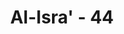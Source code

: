 ---
title: "Al-Isra' - 44"
no: 44
arabic_no: ٤٤
ayah: تُسَبِّحُ لَهُ السَّمٰوٰتُ السَّبْعُ وَالْاَرْضُ وَمَنْ فِيْهِنَّۗ وَاِنْ مِّنْ شَيْءٍ اِلَّا يُسَبِّحُ بِحَمْدِهٖ وَلٰكِنْ لَّا تَفْقَهُوْنَ تَسْبِيْحَهُمْۗ اِنَّهٗ كَانَ حَلِيْمًا غَفُوْرًا
translation: "Langit yang tujuh, bumi dan semua yang ada di dalamnya bertasbih kepada Allah. Dan tidak ada sesuatu pun melainkan bertasbih dengan memuji-Nya, tetapi kamu tidak mengerti tasbih mereka. Sungguh, Dia Maha Penyantun, Maha Pengampun."
tafsir: "Kemudian Allah swt menjelaskan betapa luasnya kerajaan-Nya dan betapa tinggi kekuasaan-Nya. Langit yang tujuh, bumi, dan semua makhluk yang ada di dalamnya bertasbih dan mengagungkan asma-Nya, serta me-nyaksikan bukti-bukti keesaan-Nya. Tidak ada satu makhluk pun melainkan bertasbih dengan memuji-Nya. Siapapun yang mau memperhatikan makhluk atau benda yang ada di sekelilingnya, tentu akan mengetahui bahwa baik makhluk hidup ataupun benda-benda mati seluruhnya tunduk dan takluk pada ketetapan atau ketentuan Allah yang tidak bisa dihindari. \n\nSebagai contoh adalah hukum gaya tarik (gravitasi). Hukum ini berlaku umum dan mempengaruhi semua benda yang ada, apakah benda itu gas, barang cair, benda padat, ataupun makhluk hidup. Semuanya terpengaruh hukum gaya tarik itu. Hal ini menunjukkan bahwa hukum gaya tarik yang mempunyai kekuatan yang begitu besar pengaruhnya tidak mungkin terjadi secara kebetulan saja, melainkan ada yang menciptakan dan mengontrolnya setiap saat. Penciptanya tentu Yang Mahaperkasa dan Mahakuasa, yaitu Allah swt.\n\nHukum gaya tarik ini cukup menjadi bukti bahwa semua benda dan makhluk yang ada di muka bumi ini tunduk dan takluk pada hukum-hukum dan ketentuan-ketentuan Allah. Apabila seseorang ingin melepaskan diri dari pengaruh gaya tarik (gravitasi) bumi, ia harus mempergunakan ilmu pengetahuan yang dapat melepaskan dirinya dari gaya tarik itu. Untuk menguasai ilmu itu, ia harus menguasai hukum aksi dan reaksi, yaitu aksi yang dapat mengatasi gaya tarik bumi itu, sehingga ia bisa melepaskan diri dari pengaruh kekuatannya. Keberhasilan orang melepaskan diri dari gaya tarik bumi bukan berarti bahwa ia tidak tunduk pada hukum Allah, melainkan ia dapat melepaskan dirinya lantaran tunduk pada hukum alam yang lain. Hal ini menunjukkan betapa luas kekuasaan Allah yang menciptakan hukum-hukum alam. Itupun baru hukum-hukum alam yang telah diketahui manusia, belum lagi hukum-hukum alam yang lain yang masih belum diketahui manusia.\n\nKhusus bagi manusia, makhluk yang berakal, karena terdiri dari jasmani dan rohani, maka jasmaninya tunduk kepada hukum-hukum alam tersebut, baik dikehendaki atau tidak. Sedangkan rohaninya dituntut mengikuti bimbingan Allah yang disampaikan melalui wahyu kepada rasul-Nya.\n\nPara ulama ahli ilmu kalam mengatakan bahwa Allah, Pencipta alam, adalah wajibul wujud (wajib ada-Nya), sedang makhluk-makhluk disebut mumkinat al-wujud (yang mungkin adanya). Al-Mumkinat ini dibagi menjadi berakal dan yang tidak berakal. Makhluk yang berakal mengakui keesaan Allah karena mereka dapat memperhatikan tanda-tanda kekuasaan Allah yang ada di langit, di bumi, dan pada semua benda-benda yang ada pada keduanya. Oleh karena itu, bibir manusia yang beriman selalu bertasbih memuji Allah. Sedang makhluk yang tidak berakal tunduk kepada aá¸¥kam kauniyyah (yaitu hukum-hukum alam yang diciptakan Allah yang berlaku terhadap benda-benda alam itu). Mereka bertasbih memuji Allah dengan berperilaku sesuai dengan keadaan yang ditakdirkan bagi mereka masing-masing.\n\nAllah lalu menjelaskan bahwa kaum musyrikin Mekah tidak mengetahui bahwa benda-benda alam dan semua makhluk yang ada bertasbih memuji-Nya, karena mereka tidak mau mengakui keesaan Allah. Bahkan, mereka mengadakan tuhan-tuhan yang lain yang dipersekutukan dengan Allah. Kaum musyrikin tidak mau melihat dan memikirkan ketundukan alam semesta dan segala benda-benda serta makhluk di bumi kepada hukum-hukum alam itu, sebagai pencerminan bagi tasbih mereka memuji Allah swt.\n\nMelihat pada beberapa Surah Al-Qur'an (al-Baqarah/2: 29; al-An'am/6: 125), maka langit terbagi dalam tujuh lapis. Apabila kita asumsikan secara ilmiah bahwa kata \"langit\" di sini adalah atmosfer, langit yang paling dekat dengan bumi, dan bukan langit antariksa, maka ilmu pengetahuan yang dimiliki manusia saat ini mengkonfirmasikannya. \n\nPembagian menjadi tujuh lapis didasarkan pada perbedaan kandungan kimia dan suhu udara yang berbeda-beda di tiap lapisan. Ketujuh lapisan tersebut dinamakan Troposfer, Stratosfer, Mesosfer, Thermosfer, Exosfer, Ionosfer dan Magnetosfer. Penyebutan tujuh lapis langit ini juga diungkapkan pada Surah Nuh/71: 15 dan al- Naba'/78: 12. Selanjutnya dalam Surah Fushshilat/41: 11-12 dinyatakan bawa tiap lapis langit mempunyai urusannya sendiri-sendiri. Hal ini dikonfirmasi ilmu pengetahuan, misalnya ada lapisan yang bertugas untuk membuat hujan, mencegah kerusakan akibat radiasi, memantulkan gelombang radio, sampai kepada lapisan yang mencegah agar meteor tidak merusak bumi.\n\nAyat ini secara simbolik menunjukkan bahwa tasbihnya benda-benda di alam secara fisik adalah kepatuhannya (secara sukarela) terhadap hukum Allah yang mengaturnya atau disebut juga dengan sunatullah. Hukum Allah itu dikenal manusia sebagai hukum alam atau kaidah ilmu pengetahuan yang diketahui manusia (para ahli) dan berlaku pada semua makhluk termasuk manusia (secara fisik). \n\nAdapun yang dimaksud dengan \"kamu sekalian tidak mengerti tasbih mereka\" adalah sebagian besar manusia tidak mengerti sunatullah atau hukum alam yang hanya dimengerti oleh para ahlinya. Jadi hanya orang yang berakal budi dan berpengetahuanlah yang bisa mengerti hukum alam dan dengan demikian juga bisa mengerti akan tasbih dari benda-benda antara langit yang tujuh dan bumi semuanya.\n\nDi akhir ayat, Allah swt menegaskan bahwa sesungguhnya Dia Maha Penyantun. Oleh karena itu, Dia tidak segera menurunkan azab atas kemusyrikan kaum musyrikin Mekah dan atas kelalaian mereka tidak mau memperhatikan tanda-tanda kekuasaan Allah Yang Maha Pengampun. Di antara sifat-sifat kemahapengampunan Allah ialah masih membuka pintu tobat selebar-lebarnya kepada siapa saja yang meminta ampunan-Nya. Allah tidak akan menghukum mereka karena dosa-dosa yang mereka lakukan, jika bertobat dan menyesali perbuatan mereka dengan penyesalan yang sebenar-benarnya, betul-betul menghentikan kemusyrikan, kembali kepada agama tauhid, dan mengikuti bimbingan wahyu yang diturunkan kepada rasul-Nya."
---
